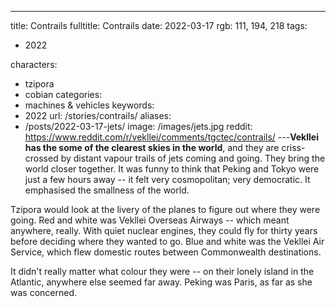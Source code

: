 ---
title: Contrails
fulltitle: Contrails
date: 2022-03-17
rgb: 111, 194, 218
tags:
- 2022

characters:
- tzipora
- cobian
categories:
- machines & vehicles
keywords:
- 2022
url: /stories/contrails/
aliases:
- /posts/2022-03-17-jets/
image: /images/jets.jpg
reddit: https://www.reddit.com/r/vekllei/comments/tgctec/contrails/
---**Vekllei has the some of the clearest skies in the world**, and they are criss-crossed by distant vapour trails of jets coming and going. They bring the world closer together. It was funny to think that Peking and Tokyo were just a few hours away -- it felt very cosmopolitan; very democratic. It emphasised the smallness of the world.

Tzipora would look at the livery of the planes to figure out where they were going. Red and white was Vekllei Overseas Airways -- which meant anywhere, really. With quiet nuclear engines, they could fly for thirty years before deciding where they wanted to go. Blue and white was the Vekllei Air Service, which flew domestic routes between Commonwealth destinations. 

It didn't really matter what colour they were -- on their lonely island in the Atlantic, anywhere else seemed far away. Peking was Paris, as far as she was concerned.

